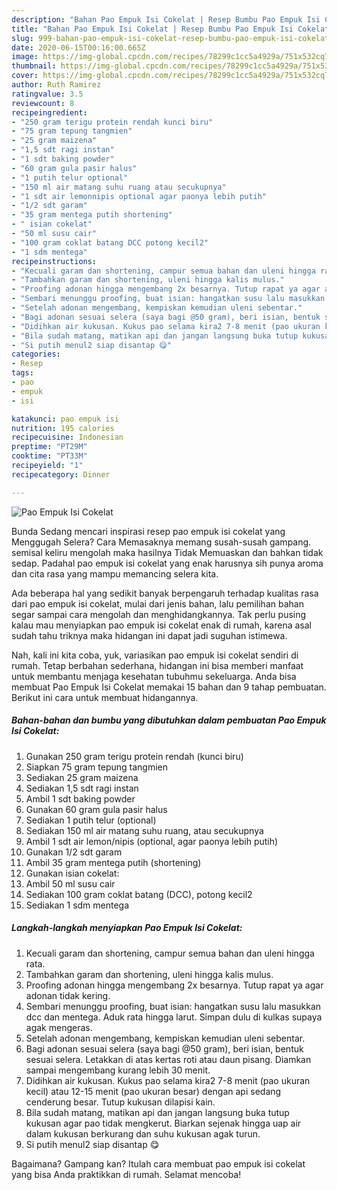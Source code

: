 ```yaml
---
description: "Bahan Pao Empuk Isi Cokelat | Resep Bumbu Pao Empuk Isi Cokelat Yang Sedap"
title: "Bahan Pao Empuk Isi Cokelat | Resep Bumbu Pao Empuk Isi Cokelat Yang Sedap"
slug: 999-bahan-pao-empuk-isi-cokelat-resep-bumbu-pao-empuk-isi-cokelat-yang-sedap
date: 2020-06-15T00:16:00.665Z
image: https://img-global.cpcdn.com/recipes/78299c1cc5a4929a/751x532cq70/pao-empuk-isi-cokelat-foto-resep-utama.jpg
thumbnail: https://img-global.cpcdn.com/recipes/78299c1cc5a4929a/751x532cq70/pao-empuk-isi-cokelat-foto-resep-utama.jpg
cover: https://img-global.cpcdn.com/recipes/78299c1cc5a4929a/751x532cq70/pao-empuk-isi-cokelat-foto-resep-utama.jpg
author: Ruth Ramirez
ratingvalue: 3.5
reviewcount: 8
recipeingredient:
- "250 gram terigu protein rendah kunci biru"
- "75 gram tepung tangmien"
- "25 gram maizena"
- "1,5 sdt ragi instan"
- "1 sdt baking powder"
- "60 gram gula pasir halus"
- "1 putih telur optional"
- "150 ml air matang suhu ruang atau secukupnya"
- "1 sdt air lemonnipis optional agar paonya lebih putih"
- "1/2 sdt garam"
- "35 gram mentega putih shortening"
- " isian cokelat"
- "50 ml susu cair"
- "100 gram coklat batang DCC potong kecil2"
- "1 sdm mentega"
recipeinstructions:
- "Kecuali garam dan shortening, campur semua bahan dan uleni hingga rata."
- "Tambahkan garam dan shortening, uleni hingga kalis mulus."
- "Proofing adonan hingga mengembang 2x besarnya. Tutup rapat ya agar adonan tidak kering."
- "Sembari menunggu proofing, buat isian: hangatkan susu lalu masukkan dcc dan mentega. Aduk rata hingga larut. Simpan dulu di kulkas supaya agak mengeras."
- "Setelah adonan mengembang, kempiskan kemudian uleni sebentar."
- "Bagi adonan sesuai selera (saya bagi @50 gram), beri isian, bentuk sesuai selera. Letakkan di atas kertas roti atau daun pisang. Diamkan sampai mengembang kurang lebih 30 menit."
- "Didihkan air kukusan. Kukus pao selama kira2 7-8 menit (pao ukuran kecil) atau 12-15 menit (pao ukuran besar) dengan api sedang cenderung besar. Tutup kukusan dilapisi kain."
- "Bila sudah matang, matikan api dan jangan langsung buka tutup kukusan agar pao tidak mengkerut. Biarkan sejenak hingga uap air dalam kukusan berkurang dan suhu kukusan agak turun."
- "Si putih menul2 siap disantap 😋"
categories:
- Resep
tags:
- pao
- empuk
- isi

katakunci: pao empuk isi 
nutrition: 195 calories
recipecuisine: Indonesian
preptime: "PT29M"
cooktime: "PT33M"
recipeyield: "1"
recipecategory: Dinner

---
```



![Pao Empuk Isi Cokelat](https://img-global.cpcdn.com/recipes/78299c1cc5a4929a/751x532cq70/pao-empuk-isi-cokelat-foto-resep-utama.jpg)

Bunda Sedang mencari inspirasi resep pao empuk isi cokelat yang Menggugah Selera? Cara Memasaknya memang susah-susah gampang. semisal keliru mengolah maka hasilnya Tidak Memuaskan dan bahkan tidak sedap. Padahal pao empuk isi cokelat yang enak harusnya sih punya aroma dan cita rasa yang mampu memancing selera kita.



Ada beberapa hal yang sedikit banyak berpengaruh terhadap kualitas rasa dari pao empuk isi cokelat, mulai dari jenis bahan, lalu pemilihan bahan segar sampai cara mengolah dan menghidangkannya. Tak perlu pusing kalau mau menyiapkan pao empuk isi cokelat enak di rumah, karena asal sudah tahu triknya maka hidangan ini dapat jadi suguhan istimewa.


Nah, kali ini kita coba, yuk, variasikan pao empuk isi cokelat sendiri di rumah. Tetap berbahan sederhana, hidangan ini bisa memberi manfaat untuk membantu menjaga kesehatan tubuhmu sekeluarga. Anda bisa membuat Pao Empuk Isi Cokelat memakai 15 bahan dan 9 tahap pembuatan. Berikut ini cara untuk membuat hidangannya.

<!--inarticleads1-->

##### Bahan-bahan dan bumbu yang dibutuhkan dalam pembuatan Pao Empuk Isi Cokelat:

1. Gunakan 250 gram terigu protein rendah (kunci biru)
1. Siapkan 75 gram tepung tangmien
1. Sediakan 25 gram maizena
1. Sediakan 1,5 sdt ragi instan
1. Ambil 1 sdt baking powder
1. Gunakan 60 gram gula pasir halus
1. Sediakan 1 putih telur (optional)
1. Sediakan 150 ml air matang suhu ruang, atau secukupnya
1. Ambil 1 sdt air lemon/nipis (optional, agar paonya lebih putih)
1. Gunakan 1/2 sdt garam
1. Ambil 35 gram mentega putih (shortening)
1. Gunakan  isian cokelat:
1. Ambil 50 ml susu cair
1. Sediakan 100 gram coklat batang (DCC), potong kecil2
1. Sediakan 1 sdm mentega




<!--inarticleads2-->

##### Langkah-langkah menyiapkan Pao Empuk Isi Cokelat:

1. Kecuali garam dan shortening, campur semua bahan dan uleni hingga rata.
1. Tambahkan garam dan shortening, uleni hingga kalis mulus.
1. Proofing adonan hingga mengembang 2x besarnya. Tutup rapat ya agar adonan tidak kering.
1. Sembari menunggu proofing, buat isian: hangatkan susu lalu masukkan dcc dan mentega. Aduk rata hingga larut. Simpan dulu di kulkas supaya agak mengeras.
1. Setelah adonan mengembang, kempiskan kemudian uleni sebentar.
1. Bagi adonan sesuai selera (saya bagi @50 gram), beri isian, bentuk sesuai selera. Letakkan di atas kertas roti atau daun pisang. Diamkan sampai mengembang kurang lebih 30 menit.
1. Didihkan air kukusan. Kukus pao selama kira2 7-8 menit (pao ukuran kecil) atau 12-15 menit (pao ukuran besar) dengan api sedang cenderung besar. Tutup kukusan dilapisi kain.
1. Bila sudah matang, matikan api dan jangan langsung buka tutup kukusan agar pao tidak mengkerut. Biarkan sejenak hingga uap air dalam kukusan berkurang dan suhu kukusan agak turun.
1. Si putih menul2 siap disantap 😋




Bagaimana? Gampang kan? Itulah cara membuat pao empuk isi cokelat yang bisa Anda praktikkan di rumah. Selamat mencoba!
